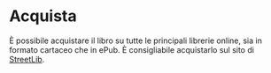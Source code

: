 # Acquista

È possibile acquistare il libro su tutte le principali librerie online, sia in formato cartaceo che in ePub.
È consigliabile acquistarlo sul sito di [StreetLib](https://store.streetlib.com/filosofia/la-luna-nellacqua-una-mappa-per-perdersi-nel-dharma-del-buddha-398200/).
